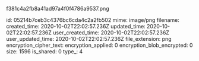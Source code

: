 f381c4a2fb8a41ad97a4f0f4786a9537.png

id: 05214b7ceb3c4376bc6cda4c2a2fb502
mime: image/png
filename: 
created_time: 2020-10-02T22:02:57.236Z
updated_time: 2020-10-02T22:02:57.236Z
user_created_time: 2020-10-02T22:02:57.236Z
user_updated_time: 2020-10-02T22:02:57.236Z
file_extension: png
encryption_cipher_text: 
encryption_applied: 0
encryption_blob_encrypted: 0
size: 1596
is_shared: 0
type_: 4